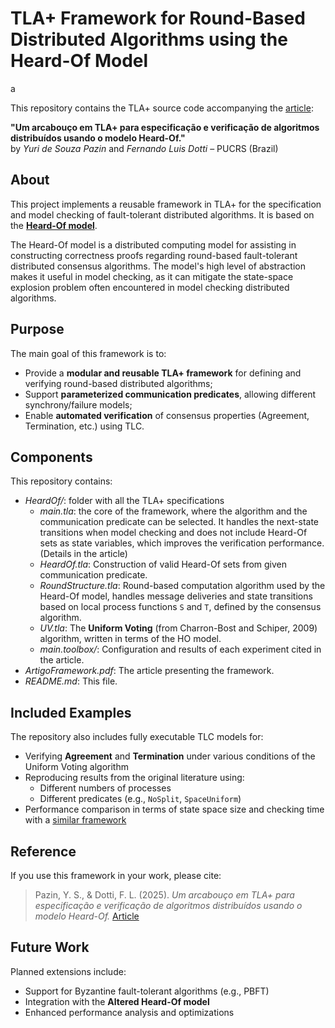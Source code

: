 # TLA+ Framework for Round-Based Distributed Algorithms using the Heard-Of Model

a

This repository contains the TLA+ source code accompanying the [article](https://doi.org/10.5753/wtf.2025.9510):

**"Um arcabouço em TLA+ para especificação e verificação de algoritmos distribuídos usando o modelo Heard-Of."**  
by *Yuri de Souza Pazin* and *Fernando Luis Dotti* – PUCRS (Brazil)

## About

This project implements a reusable framework in TLA+ for the specification and model checking of fault-tolerant distributed algorithms. It is based on the [**Heard-Of model**](https://link.springer.com/content/pdf/10.1007/s00446-009-0084-6.pdf).

The Heard-Of model is a distributed computing model for assisting in constructing correctness proofs regarding round-based fault-tolerant distributed consensus algorithms. The model's high level of abstraction makes it useful in model checking, as it can mitigate the state-space explosion problem often encountered in model checking distributed algorithms.

## Purpose

The main goal of this framework is to:

- Provide a **modular and reusable TLA+ framework** for defining and verifying round-based distributed algorithms;
- Support **parameterized communication predicates**, allowing different synchrony/failure models;
- Enable **automated verification** of consensus properties (Agreement, Termination, etc.) using TLC.

## Components

This repository contains:

- *HeardOf/*: folder with all the TLA+ specifications
  - *main.tla*: the core of the framework, where the algorithm and the communication predicate can be selected. It handles the next-state transitions when model checking and does not include Heard-Of sets as state variables, which improves the verification performance. (Details in the article)  
  - *HeardOf.tla*: Construction of valid Heard-Of sets from given communication predicate.
  - *RoundStructure.tla*: Round-based computation algorithm used by the Heard-Of model, handles message deliveries and state transitions based on local process functions `S` and `T`, defined by the consensus algorithm.
  - *UV.tla*: The **Uniform Voting** (from Charron-Bost and Schiper, 2009) algorithm, written in terms of the HO model.
  - *main.toolbox/*: Configuration and results of each experiment cited in the article. 
- *ArtigoFramework.pdf*: The article presenting the framework.
- *README.md*: This file.

## Included Examples

The repository also includes fully executable TLC models for:

- Verifying **Agreement** and **Termination** under various conditions of the Uniform Voting algorithm
- Reproducing results from the original literature using:
  - Different numbers of processes
  - Different predicates (e.g., `NoSplit`, `SpaceUniform`)
- Performance comparison in terms of state space size and checking time with a [similar framework](https://dl.acm.org/doi/10.1007/978-3-642-04420-5_10)


## Reference

If you use this framework in your work, please cite:

> Pazin, Y. S., & Dotti, F. L. (2025). *Um arcabouço em TLA+ para especificação e verificação de algoritmos distribuídos usando o modelo Heard-Of.* [Article](https://doi.org/10.5753/wtf.2025.9510)

## Future Work

Planned extensions include:

- Support for Byzantine fault-tolerant algorithms (e.g., PBFT)
- Integration with the **Altered Heard-Of model**
- Enhanced performance analysis and optimizations

